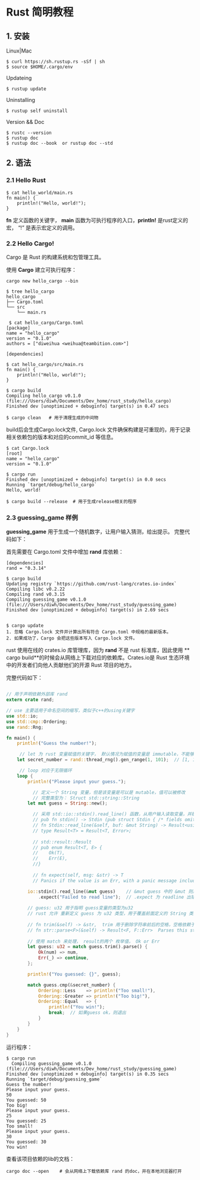 # Rust 简明教程

## 1. 安装

Linux|Mac
	
	$ curl https://sh.rustup.rs -sSf | sh
	$ source $HOME/.cargo/env
	
	
Updateing

	$ rustup update
	
Uninstalling
	
	$ rustup self uninstall

Version && Doc

	$ rustc --version
	$ rustup doc 
	$ rustup doc --book  or rustup doc --std
	

## 2. 语法

### 2.1 Hello Rust
 	
	$ cat hello_world/main.rs
	fn main() {
	    println!("Hello, world!");
	}

**fn** 定义函数的关键字， **main** 函数为可执行程序的入口，**println!** 是rust定义的宏， “!” 是表示宏定义的调用。

### 2.2 Hello Cargo!

Cargo 是 Rust 的构建系统和包管理工具。

使用 **Cargo** 建立可执行程序：

	cargo new hello_cargo --bin

	$ tree hello_cargo
	hello_cargo
	├── Cargo.toml
	└── src
	    └── main.rs
	    
	 $ cat hello_cargo/Cargo.toml
	[package]
	name = "hello_cargo"
	version = "0.1.0"
	authors = ["diweihua <weihua@teambition.com>"]
	
	[dependencies]

	$ cat hello_cargo/src/main.rs
	fn main() {
	    println!("Hello, world!");
	}
	
	$ cargo build
   	Compiling hello_cargo v0.1.0 (file:///Users/diwh/Documents/Dev_home/rust_study/hello_cargo)
    Finished dev [unoptimized + debuginfo] target(s) in 0.47 secs
    
    $ cargo clean   # 用于清理生成的中间物
 
 build后会生成Cargo.lock文件, Cargo.lock 文件确保构建是可重现的，用于记录相关依赖包的版本和对应的commit_id 等信息。
    
    $ cat Cargo.lock
	[root]
	name = "hello_cargo"
	version = "0.1.0"

    $ cargo run
    Finished dev [unoptimized + debuginfo] target(s) in 0.0 secs
    Running `target/debug/hello_cargo`
	Hello, world!
	
	$ cargo build --release  # 用于生成release相关的程序
	
	
### 2.3 guessing_game 样例

**guessing_game** 用于生成一个随机数字，让用户输入猜测，给出提示。 完整代码如下：
	
首先需要在 Cargo.toml 文件中增加 **rand** 库依赖：
	
	[dependencies]
	rand = "0.3.14" 
	
	$ cargo build
    Updating registry `https://github.com/rust-lang/crates.io-index`
    Compiling libc v0.2.22
    Compiling rand v0.3.15
    Compiling guessing_game v0.1.0 (file:///Users/diwh/Documents/Dev_home/rust_study/guessing_game)
    Finished dev [unoptimized + debuginfo] target(s) in 2.69 secs
    
    
    $ cargo update 
    1. 忽略 Cargo.lock 文件并计算出所有符合 Cargo.toml 中规格的最新版本。
	2. 如果成功了，Cargo 会把这些版本写入 Cargo.lock 文件。
  
  rust 使用在线的 crates.io 库管理库，因为 **rand** 不是 rust 标准库，因此使用 ** cargo build**的时候会从网络上下载对应的依赖库。Crates.io是 Rust 生态环境中的开发者们向他人贡献他们的开源 Rust 项目的地方。
  
  完整代码如下：
  
```rust

// 用于声明依赖外部库 rand
extern crate rand;

// use 主要适用于命名空间的缩写，类似于c++的using关键字
use std::io;
use std::cmp::Ordering;
use rand::Rng;

fn main() {
    println!("Guess the number!");

 	 // let 为 rust 变量赋值的关键字， 默认情况为赋值的变量是 immutable，不能够被修改 
    let secret_number = rand::thread_rng().gen_range(1, 101);  // [1, 101)

     // loop 对应于无限循环
    loop {
        println!("Please input your guess.");

		  // 定义一个 String 变量，但是该变量是可以是 mutable，值可以被修改
		  // 完整类型为： Struct std::string::String
        let mut guess = String::new();

		  // 采用 std::io::stdin().read_line() 函数，从用户输入读取变量，并赋值到 guess 变量中。  
		  // pub fn stdin() -> Stdin (pub struct Stdin { /* fields omitted */ })
		  // fn Stdin::read_line(&self, buf: &mut String) -> Result<usize>
		  // type Result<T> = Result<T, Error>;
		  
		  // std::result::Result
		  // pub enum Result<T, E> {
    	  //	Ok(T),
    	  //	Err(E),
		  //}
		  
		  // fn expect(self, msg: &str) -> T
		  // Panics if the value is an Err, with a panic message including the passed message, and the content of the Err.

        io::stdin().read_line(&mut guess)    // &mut guess 中的 &mut 则用于指明，guess是可以修改变量
            .expect("Failed to read line");  // .expect 为 readline 出错后的，panic 打印的信息
            
        // guess: u32 用于指明 guess变量的类型为u32
        // rust 允许 重新定义 guess 为 u32 类型，用于覆盖前面定义的 String 类型的 guess  
        
        // fn trim(&self) -> &str,  trim 用于删除字符串前后的空格，空格依赖于 White_Space
        // fn str::parse<F>(&self) -> Result<F, F::Err>  Parses this string slice into another type.
        
        // 使用 match 来处理， result的两个 枚举值， Ok or Err 
        let guess: u32 = match guess.trim().parse() {
            Ok(num) => num,
            Err(_) => continue,
        };

        println!("You guessed: {}", guess);

        match guess.cmp(&secret_number) {
            Ordering::Less    => println!("Too small!"),
            Ordering::Greater => println!("Too big!"),
            Ordering::Equal   => {
                println!("You win!");
                break;  // 如果guess ok，则退出
            }
        }
    }
}

```

运行程序：

	$ cargo run
	  Compiling guessing_game v0.1.0 (file:///Users/diwh/Documents/Dev_home/rust_study/guessing_game)
    Finished dev [unoptimized + debuginfo] target(s) in 0.35 secs
    Running `target/debug/guessing_game`
	Guess the number!
	Please input your guess.
	50
	You guessed: 50
	Too big!
	Please input your guess.
	25
	You guessed: 25
	Too small!
	Please input your guess.
	30
	You guessed: 30
	You win!


查看该项目依赖的lib的文档：

	cargo doc --open    # 会从网络上下载依赖库 rand 的doc，并在本地浏览器打开
  
  


